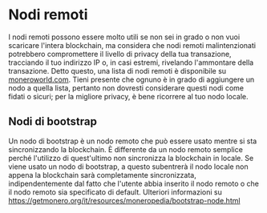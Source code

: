 # Nodi remoti

I nodi remoti possono essere molto utili se non sei in grado o non vuoi scaricare l'intera blockchain, ma considera che nodi remoti malintenzionati potrebbero compromettere il livello di privacy della tua transazione, tracciando il tuo indirizzo IP o, in casi estremi, rivelando l'ammontare della transazione. Detto questo, una lista di nodi remoti è disponibile su [moneroworld.com](https://moneroworld.com). Tieni presente che ognuno è in grado di aggiungere un nodo a quella lista, pertanto non dovresti considerare questi nodi come fidati o sicuri; per la migliore privacy, è bene ricorrere al tuo nodo locale.

## Nodi di bootstrap

Un nodo di bootstrap è un nodo remoto che può essere usato mentre si sta sincronizzando la blockchain. È differente da un nodo remoto semplice perché l'utilizzo di quest'ultimo non sincronizza la blockchain in locale.
Se viene usato un nodo di bootstrap, a questo subentrerà il nodo locale non appena la blockchain sarà completamente sincronizzata, indipendentemente dal fatto che l'utente abbia inserito il nodo remoto o che il nodo remoto sia specificato di default.
Ulteriori informazioni su https://getmonero.org/it/resources/moneropedia/bootstrap-node.html
 
